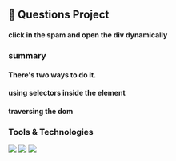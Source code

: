 <h2>
  🚀 Questions Project 
</h2> 
<h4>click in the spam and open the div dynamically </h4>

<h3>summary</h3>
<h4>There's two ways to do it.</h4>
<h4>using selectors inside the element</h4>
<h4>traversing the dom</h4>

<h3>Tools & Technologies</h3>
<p>
  <img src="https://img.shields.io/badge/HTML5-E34F26?style=for-the-badge&logo=html5&logoColor=white">
  <img src="https://img.shields.io/badge/CSS3-1572B6?style=for-the-badge&logo=css3&logoColor=white">
  <img src="https://img.shields.io/badge/JavaScript-F7DF1E?style=for-the-badge&logo=javascript&logoColor=black">
</p>
